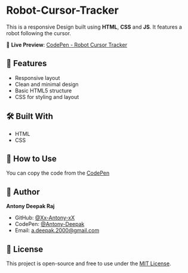 ﻿# Robot-Cursor-Tracker

This is a responsive Design built using **HTML**, **CSS** and **JS**. It features a robot following the cursor.

🔗 **Live Preview**: [CodePen - Robot Cursor Tracker](https://codepen.io/Antony-Deepak/pen/raVNZvj)

## 📌 Features

- Responsive layout
- Clean and minimal design
- Basic HTML5 structure
- CSS for styling and layout

## 🛠️ Built With

- HTML
- CSS

## 📁 How to Use

You can copy the code from the [CodePen](https://codepen.io/Antony-Deepak/pen/raVNZvj)

## 👤 Author

**Antony Deepak Raj**  
- GitHub: [@Xx-Antony-xX](https://github.com/Xx-Antony-xX)  
- CodePen: [@Antony-Deepak](https://codepen.io/Antony-Deepak)  
- Email: [a.deepak.2000@gmail.com](mailto:a.deepak.2000@gmail.com)

## 📌 License

This project is open-source and free to use under the [MIT License](LICENSE).
